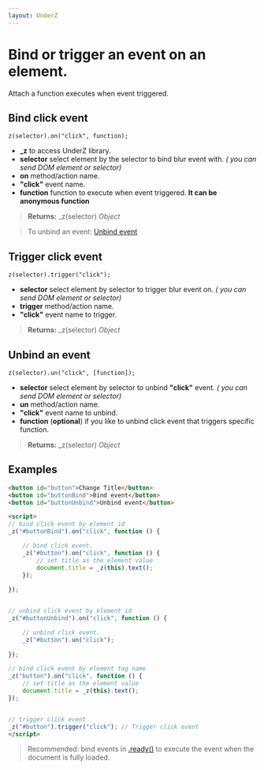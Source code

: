 ```yaml
---
layout: UnderZ
---
```

# Bind or trigger an event on an element.
Attach a function executes when event triggered.


## Bind click event
```z(selector).on("click", function);```

* **_z** to access UnderZ library.
* **selector** select element by the selector to bind blur event with. _( you can send DOM element or selector)_
* **on** method/action name.
* **"click"** event name.
* **function** function to execute when event triggered. **It can be anonymous function**

> **Returns:** _z(selector) _Object_

> To unbind an event: [Unbind event](https://hlack.github.io/UnderZ/-un()#unbind-an-event)

## Trigger click event
```z(selector).trigger("click");```

* **selector** select element by selector to trigger blur event on. _( you can send DOM element or selector)_
* **trigger** method/action name.
* **"click"** event name to trigger.

> **Returns:** _z(selector) _Object_

## Unbind an event
```z(selector).un("click", [function]);```

* **selector** select element by selector to unbind **"click"** event. _( you can send DOM element or selector)_
* **un** method/action name.
* **"click"** event name to unbind.
* **function** (**optional**) if you like to unbind click event that triggers specific function.

> **Returns:** _z(selector) _Object_

## Examples

```html
<button id="button">Change Title</button>
<button id="buttonBind">Bind event</button>
<button id="buttonUnbind">Unbind event</button>

<script>
// bind click event by element id
_z("#buttonBind").on("click", function () { 

	// bind click event.
	_z("#button").on("click", function () { 
		// set title as the element value
		document.title = _z(this).text();
	});
	
});


// unbind click event by element id
_z("#buttonUnbind").on("click", function () { 

	// unbind click event.
	_z("#button").un("click");
	
});

// bind click event by element tag name
_z("button").on("click", function () { 
	// set title as the element value
	document.title = _z(this).text();
});


// trigger click event
_z("#button").trigger("click"); // Trigger click event
</script>

```

> Recommended: bind events in [.ready()](https://hlack.github.io/UnderZ/-ready()) to execute the event when the document is fully loaded.
